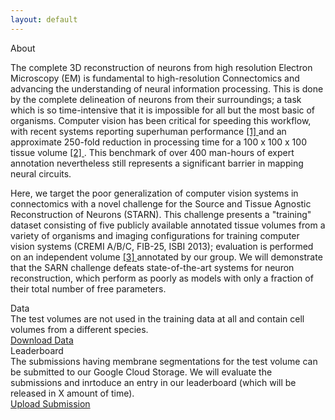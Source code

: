 ```yaml
---
layout: default
---
```


<div class="grid-layout">
  <div class="card">
    <div class="card-header"> About </div>
    <div class="card-main">
      <div class="main-description">
      <p>
      The complete 3D reconstruction of neurons from high resolution Electron Microscopy (EM) is fundamental to high-resolution Connectomics and advancing the understanding of neural information processing. This is done by the complete delineation of neurons from their surroundings; a task which is so time-intensive that it is impossible for all but the most basic of organisms. Computer vision has been critical for speeding this workflow, with recent systems reporting superhuman performance <a href="https://arxiv.org/abs/1706.00120"> [1] </a> and an approximate 250-fold reduction in processing time for a 100 x 100 x 100 tissue volume <a href="https://www.biorxiv.org/content/early/2017/10/09/200675"> [2] </a>. This benchmark of over 400 man-hours of expert annotation nevertheless still represents a significant barrier in mapping neural circuits.
      </p>
      <p>
      Here, we target the poor generalization of computer vision systems in connectomics with a novel challenge for the Source and Tissue Agnostic Reconstruction of Neurons (STARN). This challenge presents a "training" dataset consisting of five publicly available annotated tissue volumes from a variety of organisms and imaging configurations for training computer vision systems (CREMI A/B/C, FIB-25, ISBI 2013); evaluation is performed on an independent volume <a href="https://www.nature.com/articles/nature09818"> [3] </a> annotated by our group. We will demonstrate that the SARN challenge defeats state-of-the-art systems for neuron reconstruction, which perform as poorly as models with only a fraction of their total number of free parameters.
      </p>
      </div>
    </div>
  </div>
  <div class="card">
    <div class="card-header"> Data </div>
    <div class="card-main">
      <div class="main-description"> The test volumes are not used in the training data at all and contain cell volumes from a different species. </div>
    </div>
    <div class="align-center">
      <a href="gs://sarn/data/briggman.npy" class="btn align-center"> Download Data </a>
    </div>
  </div>
  <div class="card">
    <div class="card-header"> Leaderboard </div>
    <div class="card-main">
      <div class="main-description"> The submissions having membrane segmentations for the test volume can be submitted to our Google Cloud Storage. We will evaluate the submissions and inrtoduce an entry in our leaderboard (which will be released in X amount of time). </div>
    </div>
    <div class="align-center">
      <a href="gs://sarn/submission" class="btn align-center"> Upload Submission </a>
    </div>
    <!-- table>
        <tr>
        <th> Submission Name </th>
        <th> Metric 1 </th>
        <th> Metric 2 </th>
        <th> Metric N </th>
        <th> Final score </th>
        </tr>
        <tr>
        <td> Name 1 </td>
        <td> Score 1 </td>
        <td> Score 2 </td>
        <td> Score N </td>
        <td> sum(scores[i]) </td>
        </tr>
    </table -->
  </div>
</div>
